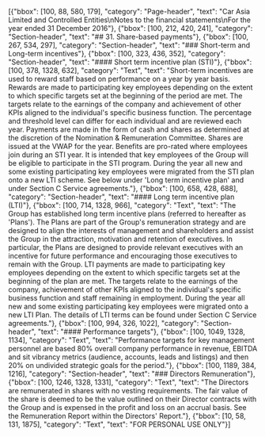 [{"bbox": [100, 88, 580, 179], "category": "Page-header", "text": "Car Asia Limited and Controlled Entities\nNotes to the financial statements\nFor the year ended 31 December 2016"}, {"bbox": [100, 212, 420, 241], "category": "Section-header", "text": "## 31. Share-based payments"}, {"bbox": [100, 267, 534, 297], "category": "Section-header", "text": "### Short-term and Long-term incentives"}, {"bbox": [100, 323, 436, 352], "category": "Section-header", "text": "#### Short term incentive plan (STI)"}, {"bbox": [100, 378, 1328, 632], "category": "Text", "text": "Short-term incentives are used to reward staff based on performance on a year by year basis. Rewards are made to participating key employees depending on the extent to which specific targets set at the beginning of the period are met. The targets relate to the earnings of the company and achievement of other KPIs aligned to the individual's specific business function. The percentage and threshold level can differ for each individual and are reviewed each year. Payments are made in the form of cash and shares as determined at the discretion of the Nomination & Remuneration Committee. Shares are issued at the VWAP for the year. Benefits are pro-rated where employees join during an STI year. It is intended that key employees of the Group will be eligible to participate in the STI program. During the year all new and some existing participating key employees were migrated from the STI plan onto a new LTI scheme. See below under 'Long term incentive plan' and under Section C Service agreements."}, {"bbox": [100, 658, 428, 688], "category": "Section-header", "text": "#### Long term incentive plan (LTI)"}, {"bbox": [100, 714, 1328, 966], "category": "Text", "text": "The Group has established long term incentive plans (referred to hereafter as 'Plans'). The Plans are part of the Group's remuneration strategy and are designed to align the interests of management and shareholders and assist the Group in the attraction, motivation and retention of executives. In particular, the Plans are designed to provide relevant executives with an incentive for future performance and encouraging those executives to remain with the Group. LTI payments are made to participating key employees depending on the extent to which specific targets set at the beginning of the plan are met. The targets relate to the earnings of the company, achievement of other KPIs aligned to the individual's specific business function and staff remaining in employment. During the year all new and some existing participating key employees were migrated onto a new LTI Plan. The details of LTI terms can be found under Section C Service agreements."}, {"bbox": [100, 994, 326, 1022], "category": "Section-header", "text": "#### Performance targets"}, {"bbox": [100, 1049, 1328, 1134], "category": "Text", "text": "Performance targets for key management personnel are based 80% overall company performance in revenue, EBITDA and sit vibrancy metrics (audience, accounts, leads and listings) and then 20% on undivided strategic goals for the period."}, {"bbox": [100, 1189, 384, 1216], "category": "Section-header", "text": "### Directors Remuneration"}, {"bbox": [100, 1246, 1328, 1331], "category": "Text", "text": "The Directors are remunerated in shares with no vesting requirements. The fair value of the share is deemed to be the value outlined on their Director contracts with the Group and is expensed in the profit and loss on an accrual basis. See the Remuneration Report within the Directors' Report."}, {"bbox": [10, 58, 131, 1875], "category": "Text", "text": "FOR PERSONAL USE ONLY"}]